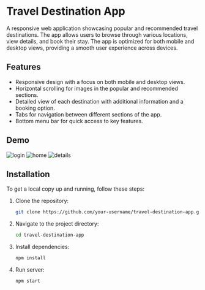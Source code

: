 # Travel Destination App

A responsive web application showcasing popular and recommended travel destinations. The app allows users to browse through various locations, view details, and book their stay. The app is optimized for both mobile and desktop views, providing a smooth user experience across devices.


## Features

- Responsive design with a focus on both mobile and desktop views.
- Horizontal scrolling for images in the popular and recommended sections.
- Detailed view of each destination with additional information and a booking option.
- Tabs for navigation between different sections of the app.
- Bottom menu bar for quick access to key features.

## Demo
![login](https://github.com/user-attachments/assets/4087fa7a-eb06-44bd-a882-d8138fa44f21)
![home](https://github.com/user-attachments/assets/524c8a9a-eefb-4d30-becc-4dca1bb67534)
![details](https://github.com/user-attachments/assets/78091837-8952-4a52-b180-d766ba1a3df2)


## Installation

To get a local copy up and running, follow these steps:

1. Clone the repository:
   ```bash
   git clone https://github.com/your-username/travel-destination-app.git
2. Navigate to the project directory:
   ```bash
   cd travel-destination-app
3. Install dependencies:
   ```bash
   npm install

4. Run server:
    ```bash
   npm start
